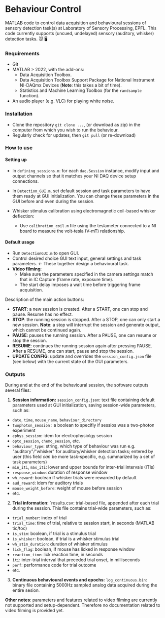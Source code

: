# Behaviour Control

MATLAB code to control data acquisition and behavioural sessions of sensory detection task(s) at Laboratory of Sensory Processing, EPFL.
This code currently supports (uncued, undelayed) sensory (auditory, whisker) detection tasks. :mouse:	:desktop_computer:


### Requirements
 - Git
 - MATLAB > 2022, with the add-ons:
    - Data Acquisition Toolbox.
    - Data Acquisition Toolbox Support Package for National Instrument NI-DAQmx Devices (**Note**: this takes a bit of time).
    - Statistics and Machine Learning Toolbox (for the `randsample` function).
 - An audio player (e.g. VLC) for playing white noise.

### Installation
- Clone the repository `git clone ...`, (or download as zip) in the computer from which you wish to run the behaviour.
- Regularly check for updates, then `git pull` (or re-download)

### How to use
#### Setting up 
- In `defining_sessions.m`: for each `daq.Session` instance, modify input and output channels so that it matches your NI DAQ device setup connections.

- In `Detection_GUI.m`, set default session and task parameters to have them ready at GUI initialization. You can change these parameters in the GUI before and even during the session.

- Whisker stimulus calibration using electromagnetic coil-based whisker deflection:
  - Use `calibration_coil.m` file using the teslameter connected to a NI board to measure the volt-tesla (V-mT) relationship.

#### Default usage
- Run `DetectionGUI.m` to open GUI.
- Control desired choice GUI text input, general settings and task parameters. <- These together design a behavioural task.
- **Video filming**:
    - Make sure the parameters specified in the camera settings match that in IC Capture (frame rate, exposure time).
    - The start delay imposes a wait time before triggering frame acquisition.

Description of the main action buttons: 
- **START**: a new session is created. After a START, one can stop and pause. Resume has no effect.
- **STOP**: the running session is stopped. After a STOP, one can only start a new session. **Note**: a stop will interrupt the session and generate output, which cannot be continued again.
- **PAUSE**: pauses the running session. After a PAUSE, one can resume or stop the session.
- **RESUME**: continues the running session again after pressing PAUSE. After a RESUME, one can start, pause and stop the session.
- **UPDATE CONFIG**: update and overrides the `session_config.json` file (see below) with the current state of the GUI parameters.

### Outputs
During and at the end of the behavioural session, the software outputs several files:
1. **Session information:** `session_config.json`: text file containing default parameters used at GUI initialization, saving session-wide parameters, such as:
- `date`, `time`, `mouse_name`, `behaviour_directory`
- `twophoton_session` : a boolean to specifiy if sessios was a two-photon experiment
- `ephys_session`: idem for electrophysiolgy session
- `opto_session`, `chemo_session`, etc.
- `behaviour_type`: string, which type of behaviour was run e.g. "auditory"/"whisker" for auditory/whisker detection tasks; entered by user (this field _can_ be more task-specific, e.g. summarized by a set of task parameters)
- `min_iti`, `max_iti`: lower and upper bounds for inter-trial intervals (ITIs)
- `response_window`: duration of response window
- `wh_reward`: boolean if whisker trials were rewarded by default
- `aud_reward`: idem for auditory trials
- `mouse_weight_before`: weight of mouse before session
- etc.


2. **Trial information:** `results.csv: trial-based file, appended after each trial during the session. This file contains trial-wide parameters, such as:
- `trial_number`: index of trial
- `trial_time`: time of trial, relative to session start, in seconds (MATLAB tic/toc)
- `is_stim`: boolean, if trial is a stimulus trial
- `is_whisker`: boolean, if trial is a whisker stimulus trial
- `wh_stim_duration`: duration of whisker stimulus
- `lick_flag`: boolean, if mouse has licked in response window
- `reaction_time`: lick reaction time, in seconds
- `iti`: inter-trial interval that preceded trial onset, in milliseconds
- `perf`: performance code for trial outcome
- etc.


3. **Continuous behavioural events and epochs:** `log_continuous.bin`: binary file containing 5000Hz sampled analog data acquired during the entire sesion.



**Other notes**: parameters and features related to video filming are currently not supported and setup-dependent. Therefore no documentation related to video filming is provided yet.
